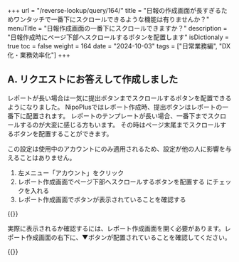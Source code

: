 +++
url = "/reverse-lookup/query/164/"
title = "日報の作成画面が長すぎるためワンタッチで一番下にスクロールできるような機能は有りませんか？"
menuTitle = "日報作成画面の一番下にスクロールできますか？"
description = "日報作成時にページ下部へスクロールするボタンを配置します"
isDictionaly = true
toc = false
weight = 164
date = "2024-10-03"
tags = ["日常業務編", "DX化・業務効率化"]
+++

## A. リクエストにお答えして作成しました

レポートが長い場合は一気に提出ボタンまでスクロールするボタンを配置できるようになりました。
NipoPlusではレポート作成時、提出ボタンはレポートの一番下に配置されます。
レポートのテンプレートが長い場合、一番下までスクロールするのが大変に感じる方もいます。
その時はページ末尾までスクロールするボタンを配置することができます。

この設定は使用中のアカウントにのみ適用されるため、設定が他の人に影響を与えることはありません。

1. 左メニュー「アカウント」をクリック
2. レポート作成画面でページ下部へスクロールするボタンを配置する にチェックを入れる
3. レポート作成画面でボタンが表示されていることを確認する

{{<iTablet filename="img/scrollBottom" msg="スクロールボタンを表示する設定です" alice="ok">}}

実際に表示されるか確認するには、レポート作成画面を開く必要があります。レポート作成画面の右下に、▼ボタンが配置されていることを確認してください。

{{<iTablet filename="img/scrollButton" msg="右下にボタンが出現します" alice="ok">}}
